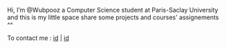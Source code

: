 Hi, I’m @Wubpooz a Computer Science student at Paris-Saclay University and this is my little space share some projects and courses' assignements ^^

To contact me : [id]( mailto:mathieu.waharte@universite-paris-saclay.fr "Mail")   |   [id]( https://www.linkedin.com/in/mathieu-w-a9ba36211/ "Linkedin")
